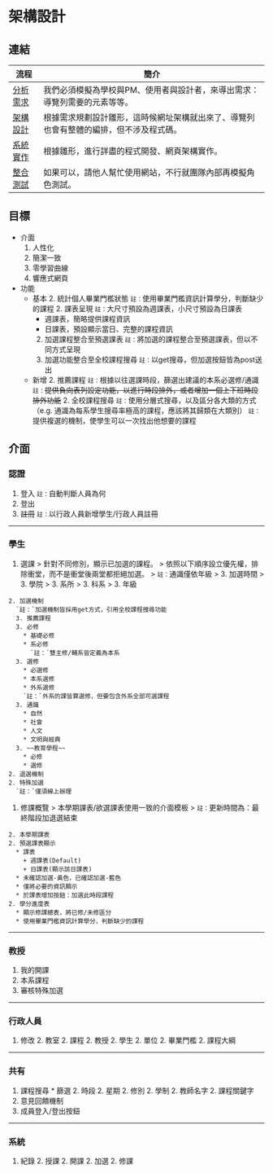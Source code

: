 # 架構設計

## 連結
流程|簡介
-------|---------
[分析需求](./requirement.md)|我們必須模擬為學校與PM、使用者與設計者，來導出需求：導覽列需要的元素等等。
[架構設計](./design.md)|根據需求規劃設計雛形，這時候網址架構就出來了、導覽列也會有整體的編排，但不涉及程式碼。
[系統實作](./implement.md)|根據雛形，進行詳盡的程式開發、網頁架構實作。
[整合測試](./test.md)|如果可以，請他人幫忙使用網站，不行就團隊內部再模擬角色測試。

## 目標
  - 介面
    1. 人性化
    1. 簡潔一致
    1. 零學習曲線
    1. 響應式網頁
  - 功能
    + 基本
      2. 統計個人畢業門檻狀態
        `註：`使用畢業門檻資訊計算學分，判斷缺少的課程
      2. 課表呈現
        `註：`大尺寸預設為週課表，小尺寸預設為日課表
        * 週課表，簡略提供課程資訊
        * 日課表，預設顯示當日、完整的課程資訊
      2. 加選課程整合至預選課表
        `註：`將加選的課程整合至預選課表，但以不同方式呈現
      2. 加選功能整合至全校課程搜尋
        `註：`以get搜尋，但加選按鈕皆為post送出
    + 新增
      2. 推薦課程
        `註：`根據以往選課時段，篩選出建議的本系必選修/通識
        `註：`~~提供負向表列設定功能，以進行時段排外，或者增加一個上下班時段排外功能~~
      2. 全校課程搜尋
        `註：`使用分層式搜尋，以及區分各大類的方式
          （e.g. 通識為每系學生搜尋率極高的課程，應該將其歸類在大類別）
        `註：`提供複選的機制，使學生可以一次找出他想要的課程


## 介面
### 認證
  1. 登入
    `註：`自動判斷人員為何
  1. 登出
  1. ~~註冊~~
    `註：`以行政人員新增學生/行政人員註冊

---
### 學生
  1. 選課
    > 針對不同修別，顯示已加選的課程。
    > 依照以下順序設立優先權，排除衝堂，而不是衝堂後兩堂都拒絕加選。
    > `註：`通識僅依年級
    > 3. 加選時間
    > 3. 學院
    > 3. 系所
    > 3. 科系
    > 3. 年級

    2. 加選機制
      `註：`加選機制皆採用get方式，引用全校課程搜尋功能
      3. 推薦課程
      3. 必修
        * 基礎必修
        * 系必修
          `註：`雙主修/輔系皆定義為本系
      3. 選修
        * 必選修
        * 本系選修
        * 外系選修
        `註：`外系的課皆算選修，但要包含外系全部可選課程
      3. 通識
        * 自然
        * 社會
        * 人文
        * 文明與經典
      3. ~~教育學程~~
        * 必修
        * 選修
    2. 退選機制
    2. 特殊加選
      `註：`僅須線上辦理
  1. 修課概覽
    > 本學期課表/欲選課表使用一致的介面模板
    > `註：`更新時間為：最終階段加退選結束

    2. 本學期課表
    2. 預選課表顯示
      * 課表
        + 週課表(Default)
        + 日課表(顯示該日課表)
      * 未確認加選-黃色，已確認加選-藍色
      * 僅將必要的資訊顯示
      * 於課表增加按鈕：加選此時段課程
    2. 學分進度表
      * 顯示修課總表，將已修/未修區分
      * 使用畢業門檻資訊計算學分，判斷缺少的課程

---
### 教授
  1. 我的開課
  1. 本系課程
  1. 審核特殊加選

---
### 行政人員
  1. 修改
    2. 教室
    2. 課程
    2. 教授
    2. 學生
    2. 單位
    2. 畢業門檻
    2. 課程大綱

---
### 共有
  1. 課程搜尋
    * 篩選
      2. 時段
      2. 星期
      2. 修別
      2. 學制
      2. 教師名字
      2. 課程關鍵字 
  1. 意見回饋機制
  1. 成員登入/登出按鈕

---
### 系統
  1. 紀錄
    2. 授課
    2. 開課
    2. 加選
    2. 修課
